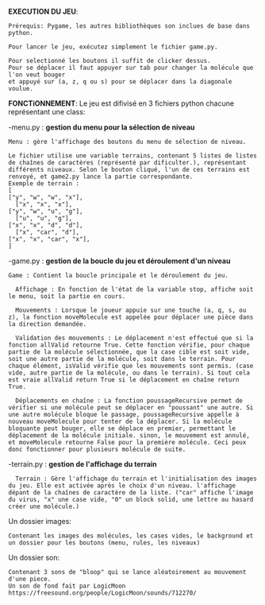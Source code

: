 ﻿**EXECUTION DU JEU**:

    Prérequis: Pygame, les autres bibliothèques son inclues de base dans python.

    Pour lancer le jeu, exécutez simplement le fichier game.py.

    Pour selectionné les boutons il suffit de clicker dessus.
    Pour se déplacer il faut appuyer sur tab pour changer la molécule que l'on veut bouger
    et appuyé sur (a, z, q ou s) pour se déplacer dans la diagonale voulue.

**FONCTiONNEMENT**:
Le jeu est difivisé en 3 fichiers python chacune représentant une class:

-menu.py : **gestion du menu pour la sélection de niveau**

    Menu : gère l'affichage des boutons du menu de sélection de niveau.

    Le fichier utilise une variable terrains, contenant 5 listes de listes de chaînes de caractères (représenté par dificulter.), représentant différents niveaux. Selon le bouton cliqué, l'un de ces terrains est renvoyé, et game2.py lance la partie correspondante.
    Exemple de terrain :
    [
    ["y", "w", "w", "x"],
      ["x", "x", "x"],
    ["y", "w", "u", "g"],
      ["u", "u", "g"],
    ["x", "x", "d", "d"],
      ["x", "car", "d"],
    ["x", "x", "car", "x"],
    ]

-game.py : **gestion de la boucle du jeu et déroulement d'un niveau**

    Game : Contient la boucle principale et le déroulement du jeu.

      Affichage : En fonction de l'état de la variable stop, affiche soit le menu, soit la partie en cours.

      Mouvements : Lorsque le joueur appuie sur une touche (a, q, s, ou z), la fonction moveMolecule est appelée pour déplacer une pièce dans la direction demandée.

      Validation des mouvements : Le déplacement n'est effectué que si la fonction allValid retourne True. Cette fonction vérifie, pour chaque partie de la molécule sélectionnée, que la case cible est soit vide, soit une autre partie de la molécule, soit dans le terrain. Pour chaque élément, isValid vérifie que les mouvements sont permis. (case vide, autre partie de la molécule, ou dans le terrain). Si tout cela est vraie allValid return True si le déplacement en chaîne return True.

      Déplacements en chaîne : La fonction poussageRecursive permet de vérifier si une molécule peut se déplacer en "poussant" une autre. Si une autre molécule bloque le passage, poussageRecursive appelle à nouveau moveMolecule pour tenter de la déplacer. Si la molécule bloquante peut bouger, elle se déplace en premier, permettant le déplacement de la molécule initiale. sinon, le mouvement est annulé, et moveMolecule retourne False pour la première molécule. Ceci peux donc fonctionner pour plusieurs molécule de suite.

-terrain.py : **gestion de l'affichage du terrain**

      Terrain : Gère l'affichage du terrain et l'initialisation des images du jeu. Elle est activée après le choix d'un niveau. l'affichage dépant de la chaînes de caractère de la liste. ("car" affiche l'image du virus, "x" une case vide, "0" un block solid, une lettre au hasard créer une molécule.)

Un dossier images:

    Contenant les images des molécules, les cases vides, le background et un dossier pour les boutons (menu, rules, les niveaux)

Un dossier son:

    Contenant 3 sons de "bloop" qui se lance aléatoirement au mouvement d'une piece.
    Un son de fond fait par LogicMoon https://freesound.org/people/LogicMoon/sounds/712270/
